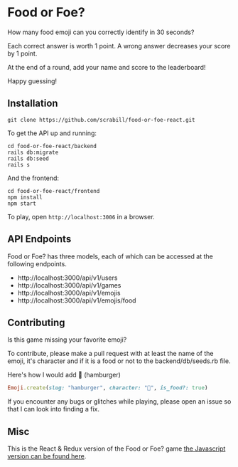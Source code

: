# Food or Foe?

How many food emoji can you correctly identify in 30 seconds?

Each correct answer is worth 1 point. A wrong answer decreases your score by 1 point.

At the end of a round, add your name and score to the leaderboard!

Happy guessing!

## Installation

```
git clone https://github.com/scrabill/food-or-foe-react.git
```

To get the API up and running:

```
cd food-or-foe-react/backend
rails db:migrate
rails db:seed
rails s
```

And the frontend:

```
cd food-or-foe-react/frontend
npm install
npm start
```

To play, open `http://localhost:3006` in a browser.

## API Endpoints

Food or Foe? has three models, each of which can be accessed at the following endpoints.

- http://localhost:3000/api/v1/users
- http://localhost:3000/api/v1/games
- http://localhost:3000/api/v1/emojis
- http://localhost:3000/api/v1/emojis/food

## Contributing

Is this game missing your favorite emoji?

To contribute, please make a pull request with at least the name of the emoji, it's character and if it is a food or not to the backend/db/seeds.rb file.

Here's how I would add 🍔 (hamburger)

```ruby
Emoji.create(slug: "hamburger", character: "🍔", is_food?: true)
```

If you encounter any bugs or glitches while playing, please open an issue so that I can look into finding a fix.

## Misc

This is the React & Redux version of the Food or Foe? game [the Javascript version can be found here](https://github.com/scrabill/food-or-foe).
